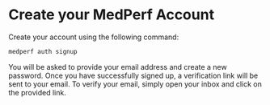 # Create your MedPerf Account

Create your account using the following command:

```bash
medperf auth signup
```

You will be asked to provide your email address and create a new password. Once you have successfully signed up, a verification link will be sent to your email. To verify your email, simply open your inbox and click on the provided link.
